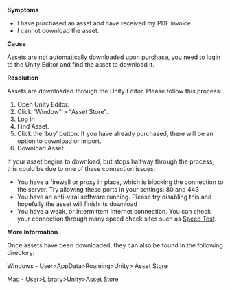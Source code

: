 
        

<span class="wysiwyg-underline">**Symptoms** </span>

*   <span>I have purchased an asset and have received my PDF invoice</span>
*   <span>I cannot download the asset.</span>

<span class="wysiwyg-underline">**Cause** </span>

<span>Assets are not automatically downloaded upon purchase, you need to login to the Unity Editor and find the asset to download it.</span>

<span class="wysiwyg-underline">**Resolution** </span>

<span>Assets are downloaded through the Unity Editor. Please follow this process:</span>

1.  <span> Open Unity Editor.</span>
2.  <span> Click "Window" > "Asset Store".</span>
3.  <span> Log in</span>
4.  <span> Find Asset.</span>
5.  <span> Click the ‘buy’ button. If you have already purchased, there will be an option to download or import.</span>
6.  <span> Download Asset.</span>

<span>If your asset begins to download, but stops halfway through the process, this could be due to one of these connection issues:</span>

*   <span>You have a firewall or proxy in place, which is blocking the connection to the server. Try allowing these ports in your settings: 80 and 443</span>
*   <span>You have an anti-viral software running. Please try disabling this and hopefully the asset will finish its download</span>
*   <span>You have a weak, or intermittent Internet connection. You can check your connection through many speed check sites such as </span>[Speed Test](http://www.speedtest.net/).

**<span class="wysiwyg-underline">More Information</span>** 

<span>Once assets have been downloaded, they can also be found in the following directory:</span>

<span>Windows - User>AppData>Roaming>Unity> Asset Store</span>

<span>Mac - User>Library>Unity>Asset Store</span>

      